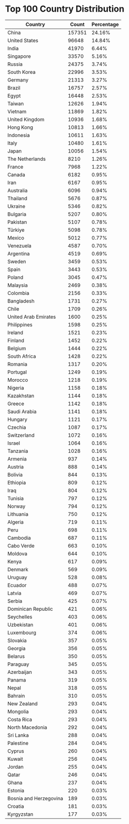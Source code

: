 # Top 100 Country Distribution
| Country | Count | Percentage |
|----|----|----|
| China | 157351 | 24.16% |
| United States | 96648 | 14.84% |
| India | 41970 | 6.44% |
| Singapore | 33570 | 5.16% |
| Russia | 24375 | 3.74% |
| South Korea | 22996 | 3.53% |
| Germany | 21313 | 3.27% |
| Brazil | 16757 | 2.57% |
| Egypt | 16448 | 2.53% |
| Taiwan | 12626 | 1.94% |
| Vietnam | 11869 | 1.82% |
| United Kingdom | 10936 | 1.68% |
| Hong Kong | 10813 | 1.66% |
| Indonesia | 10611 | 1.63% |
| Italy | 10480 | 1.61% |
| Japan | 10056 | 1.54% |
| The Netherlands | 8210 | 1.26% |
| France | 7968 | 1.22% |
| Canada | 6182 | 0.95% |
| Iran | 6167 | 0.95% |
| Australia | 6096 | 0.94% |
| Thailand | 5676 | 0.87% |
| Ukraine | 5346 | 0.82% |
| Bulgaria | 5207 | 0.80% |
| Pakistan | 5107 | 0.78% |
| Türkiye | 5098 | 0.78% |
| Mexico | 5012 | 0.77% |
| Venezuela | 4587 | 0.70% |
| Argentina | 4519 | 0.69% |
| Sweden | 3459 | 0.53% |
| Spain | 3443 | 0.53% |
| Poland | 3045 | 0.47% |
| Malaysia | 2469 | 0.38% |
| Colombia | 2156 | 0.33% |
| Bangladesh | 1731 | 0.27% |
| Chile | 1709 | 0.26% |
| United Arab Emirates | 1600 | 0.25% |
| Philippines | 1598 | 0.25% |
| Ireland | 1521 | 0.23% |
| Finland | 1452 | 0.22% |
| Belgium | 1444 | 0.22% |
| South Africa | 1428 | 0.22% |
| Romania | 1317 | 0.20% |
| Portugal | 1249 | 0.19% |
| Morocco | 1218 | 0.19% |
| Nigeria | 1158 | 0.18% |
| Kazakhstan | 1144 | 0.18% |
| Greece | 1142 | 0.18% |
| Saudi Arabia | 1141 | 0.18% |
| Hungary | 1121 | 0.17% |
| Czechia | 1087 | 0.17% |
| Switzerland | 1072 | 0.16% |
| Israel | 1064 | 0.16% |
| Tanzania | 1028 | 0.16% |
| Armenia | 937 | 0.14% |
| Austria | 888 | 0.14% |
| Bolivia | 844 | 0.13% |
| Ethiopia | 809 | 0.12% |
| Iraq | 804 | 0.12% |
| Tunisia | 797 | 0.12% |
| Norway | 794 | 0.12% |
| Lithuania | 750 | 0.12% |
| Algeria | 719 | 0.11% |
| Peru | 698 | 0.11% |
| Cambodia | 687 | 0.11% |
| Cabo Verde | 663 | 0.10% |
| Moldova | 644 | 0.10% |
| Kenya | 617 | 0.09% |
| Denmark | 569 | 0.09% |
| Uruguay | 528 | 0.08% |
| Ecuador | 488 | 0.07% |
| Latvia | 469 | 0.07% |
| Serbia | 425 | 0.07% |
| Dominican Republic | 421 | 0.06% |
| Seychelles | 403 | 0.06% |
| Uzbekistan | 401 | 0.06% |
| Luxembourg | 374 | 0.06% |
| Slovakia | 357 | 0.05% |
| Georgia | 356 | 0.05% |
| Belarus | 350 | 0.05% |
| Paraguay | 345 | 0.05% |
| Azerbaijan | 343 | 0.05% |
| Panama | 319 | 0.05% |
| Nepal | 318 | 0.05% |
| Bahrain | 310 | 0.05% |
| New Zealand | 293 | 0.04% |
| Mongolia | 293 | 0.04% |
| Costa Rica | 293 | 0.04% |
| North Macedonia | 292 | 0.04% |
| Sri Lanka | 288 | 0.04% |
| Palestine | 284 | 0.04% |
| Cyprus | 260 | 0.04% |
| Kuwait | 256 | 0.04% |
| Jordan | 255 | 0.04% |
| Qatar | 246 | 0.04% |
| Ghana | 237 | 0.04% |
| Estonia | 220 | 0.03% |
| Bosnia and Herzegovina | 189 | 0.03% |
| Croatia | 181 | 0.03% |
| Kyrgyzstan | 177 | 0.03% |
